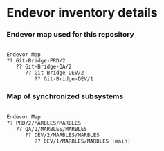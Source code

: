# **Endevor inventory details**
### Endevor map used for this repository
```

Endevor Map
?? Git-Bridge-PRD/2
   ?? Git-Bridge-QA/2
      ?? Git-Bridge-DEV/2
         ?? Git-Bridge-DEV/1

```

### Map of synchronized subsystems
```

Endevor Map
?? PRD/2/MARBLES/MARBLES
   ?? QA/2/MARBLES/MARBLES
      ?? DEV/2/MARBLES/MARBLES
         ?? DEV/1/MARBLES/MARBLES [main]

```